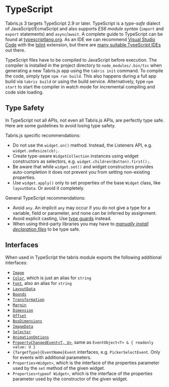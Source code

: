 ---
---
# TypeScript

Tabris.js 3 targets TypeScript 2.9 or later. TypeScript is a <em>type-safe</em> dialect of JavaScript/EcmaScript and also supports <em>ES6 module syntax</em> (`import` and `export` statements) and `async`/`await`. A complete guide to TypeScript can be found at [typescriptlang.org](http://www.typescriptlang.org/docs/home.html). As an IDE we can recommend [Visual Studio Code](https://code.visualstudio.com/) with the [tslint](https://marketplace.visualstudio.com/items?itemName=eg2.tslint) extension, but there are [many suitable TypeScript IDEs](https://github.com/Microsoft/TypeScript/wiki/TypeScript-Editor-Support) out there.

TypeScript files have to be compiled to JavaScript before execution. The compiler is installed in the project directory to `node_modules/.bin/tsc` when generating a new Tabris.js app using the `tabris init` command. To compile the code, simply type `npm run build`. This also happens during a full app build via `tabris build` or using the build service. Alternatively, type `npm start` to start the compiler in watch mode for incremental compiling and code side loading.

## Type Safety

In TypeScript not all APIs, not even all Tabris.js APIs, are perfectly type safe. Here are some guidelines to avoid losing type safety.

Tabris.js specific recommendations:
* Do not use the `widget.on()` method. Instead, the Listeners API, e.g. `widget.onResize(cb);`.
* Create type-aware `WidgetCollection` instances using widget constructors as selectors, e.g. `widget.children(Button).first();`.
* Be aware that while `widget.set()` and widget constructors provides auto-completion it does not prevent you from setting non-existing properties.
* Use `widget.apply()` only to set properties of the base `Widget` class, like `layoutData`. Or avoid it completely.

General TypeScript recommendations:
* Avoid `any`. An implicit `any` may occur if you do not give a type for a variable, field or parameter, and none can be inferred by assignment.
* Avoid explicit casting, Use [type guards](http://www.typescriptlang.org/docs/handbook/advanced-types.html#type-guards-and-differentiating-types) instead.
* When using third-party libraries you may have to <em>[manually install declaration files](http://www.typescriptlang.org/docs/handbook/declaration-files/consumption.html)</em> to be type safe.

## Interfaces

When used in TypeScript the tabris module exports the following additional interfaces:

 * [`Image`](./types.md#image)
 * [`Color`](./types.md#color), which is just an alias for `string`
 * [`Font`](./types.md#font), also an alias for `string`
 * [`LayoutData`](./types.md#layoutData)
 * [`Bounds`](./types.md#bounds)
 * [`Transformation`](./types.md#transformation)
 * [`Margin`](./types.md#margin)
 * [`Dimension`](./types.md#dimension)
 * [`Offset`](./types.md#offset)
 * [`BoxDimensions`](./types.md#boxdimensions)
 * [`ImageData`](./types.md#imagedata)
 * [`Selector`](./types.md#selector)
 * [`AnimationOptions`](./types.md#animationoptions)
 * [`PropertyChangedEvent<T, U>`](./types.md#propertychangedevent), same as `EventObject<T> & { readonly value: U }`
 * `{TargetType}{EventName}Event` interfaces, e.g. `PickerSelectEvent`. Only for events with additional parameters.
 * `Properties<Widget>`, which is the interface of the properties parameter used by the `set` method of the given widget.
 * `Properties<typeof Widget>`, which is the interface of the properties parameter used by the constructor of the given widget.
